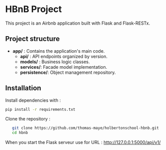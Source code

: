 # HBnB Project

This project is an Airbnb application built with Flask and Flask-RESTx.

## Project structure

- **app/** : Contains the application's main code.
  - **api/** : API endpoints organized by version.
  - **models/** : Business logic classes.
  - **services/**: Facade model implementation.
  - **persistence/**: Object management repository.

## Installation

Install dependencies with :

```bash
pip install -r requirements.txt
```

Clone the repository :

```bash
   git clone https://github.com/thomas-maye/holbertonschool-hbnb.git
   cd hbnb
```
When you start the Flask serveur use for URL : http://127.0.0.1:5000/api/v1/